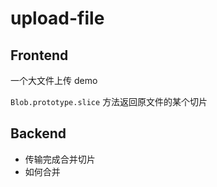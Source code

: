 # upload-file

## Frontend

一个大文件上传 demo

`Blob.prototype.slice` 方法返回原文件的某个切片

## Backend

+ 传输完成合并切片
+ 如何合并




